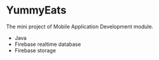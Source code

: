 # YummyEats
The mini project of Mobile Application Development module.

* Java
* Firebase realtime database
* Firebase storage
